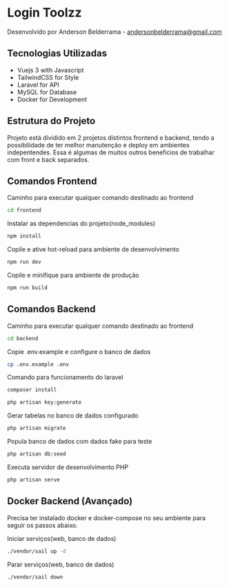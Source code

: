 # Login Toolzz

Desenvolvido por Anderson Belderrama - andersonbelderrama@gmail.com

## Tecnologias Utilizadas

- Vuejs 3 with Javascript
- TailwindCSS for Style
- Laravel for API
- MySQL for Database
- Docker for Development

## Estrutura do Projeto

Projeto está dividido em 2 projetos distintos frontend e backend, tendo a possibilidade de ter melhor manutenção e deploy em ambientes indepentendes.
Essa é algumas de muitos outros beneficios de trabalhar com front e back separados.

## Comandos Frontend

Caminho para executar qualquer comando destinado ao frontend

```sh
cd frontend
```

Instalar as dependencias do projeto(node_modules)

```sh
npm install
```

Copile e ative hot-reload para ambiente de desenvolvimento

```sh
npm run dev
```

Copile e minifique para ambiente de produção

```sh
npm run build
```

## Comandos Backend

Caminho para executar qualquer comando destinado ao frontend

```sh
cd backend
```

Copie .env.example e configure o banco de dados

```sh
cp .env.example .env
```

Comando para funcionamento do laravel

```sh
composer install
```
```sh
php artisan key:generate
```

Gerar tabelas no banco de dados configurado

```sh
php artisan migrate
```

Popula banco de dados com dados fake para teste

```sh
php artisan db:seed
```

Executa servidor de desenvolvimento PHP

```sh
php artisan serve
```

## Docker Backend (Avançado)

Precisa ter instalado docker e docker-compose no seu ambiente para seguir os passos abaixo.

Iniciar serviços(web, banco de dados)

```sh
./vendor/sail up -d
```

Parar serviços(web, banco de dados)

```sh
./vendor/sail down
```
